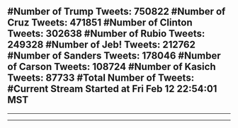 #Number of Trump Tweets: 750822
#Number of Cruz Tweets: 471851
#Number of Clinton Tweets: 302638
#Number of Rubio Tweets: 249328
#Number of Jeb! Tweets: 212762
#Number of Sanders Tweets: 178046
#Number of Carson Tweets: 108724
#Number of Kasich Tweets: 87733
#Total Number of Tweets:  
#Current Stream Started at Fri Feb 12 22:54:01 MST
---
---
---
